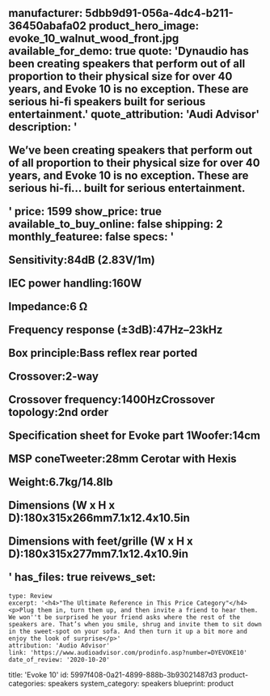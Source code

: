 manufacturer: 5dbb9d91-056a-4dc4-b211-36450abafa02
product_hero_image: evoke_10_walnut_wood_front.jpg
available_for_demo: true
quote: 'Dynaudio has been creating speakers that perform out of all proportion to their physical size for over 40 years, and Evoke 10 is no exception. These are serious hi-fi speakers built for serious entertainment.'
quote_attribution: 'Audi Advisor'
description: '<p>We’ve been creating speakers that perform out of all proportion to their physical size for over 40 years, and Evoke 10 is no exception. These are serious hi-fi… built for serious entertainment.</p>'
price: 1599
show_price: true
available_to_buy_online: false
shipping: 2
monthly_featuree: false
specs: '<p>Sensitivity:84dB (2.83V/1m)</p><p>IEC power handling:160W</p><p>Impedance:6 Ω</p><p>Frequency response (±3dB):47Hz–23kHz</p><p>Box principle:Bass reflex rear ported</p><p>Crossover:2-way</p><p>Crossover frequency:1400HzCrossover topology:2nd order<br></p><p>Specification sheet for Evoke part 1Woofer:14cm&nbsp;</p><p>MSP coneTweeter:28mm Cerotar with Hexis</p><p>Weight:6.7kg/14.8lb</p><p>Dimensions (W x H x D):180x315x266mm7.1x12.4x10.5in</p><p>Dimensions with feet/grille (W x H x D):180x315x277mm7.1x12.4x10.9in</p>'
has_files: true
reivews_set:
  -
    type: Review
    excerpt: '<h4>"The Ultimate Reference in This Price Category"</h4><p>Plug them in, turn them up, and then invite a friend to hear them. We won''t be surprised he your friend asks where the rest of the speakers are. That’s when you smile, shrug and invite them to sit down in the sweet-spot on your sofa. And then turn it up a bit more and enjoy the look of surprise</p>'
    attribution: 'Audio Advisor'
    link: 'https://www.audioadvisor.com/prodinfo.asp?number=DYEVOKE10'
    date_of_review: '2020-10-20'
title: 'Evoke 10'
id: 5997f408-0a21-4899-888b-3b93021487d3
product-categories: speakers
system_category: speakers
blueprint: product
